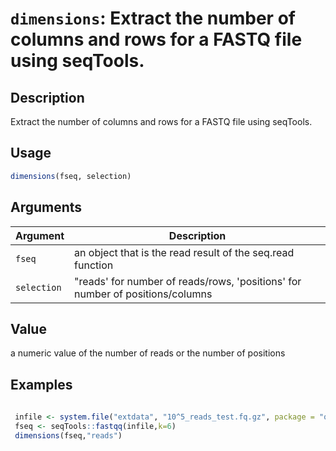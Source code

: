 # `dimensions`: Extract the number of columns and rows for a FASTQ file using seqTools.

## Description


 Extract the number of columns and rows for a FASTQ file using seqTools.


## Usage

```r
dimensions(fseq, selection)
```


## Arguments

Argument      |Description
------------- |----------------
```fseq```     |     an object that is the read result of the seq.read function
```selection```     |     "reads' for number of reads/rows, 'positions' for number of positions/columns

## Value


 a numeric value of the number of reads or the number of positions


## Examples

```r 
 
 infile <- system.file("extdata", "10^5_reads_test.fq.gz", package = "qckitfastq")
 fseq <- seqTools::fastqq(infile,k=6)
 dimensions(fseq,"reads")
 
 ``` 

